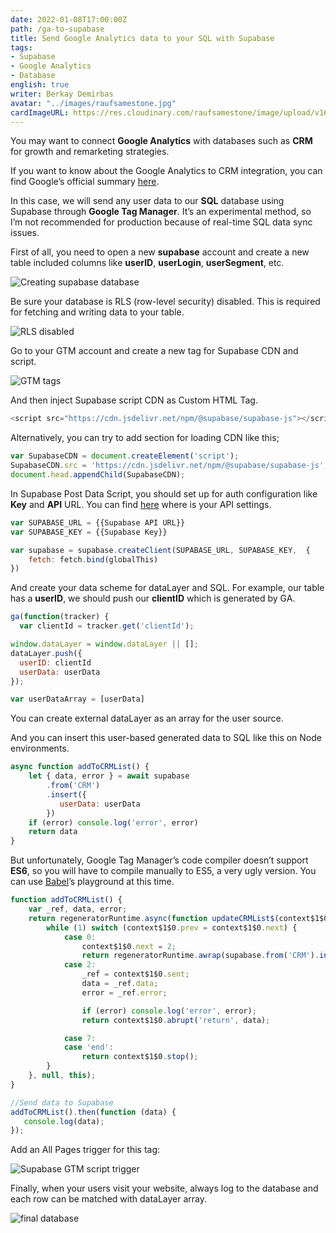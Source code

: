 ```yaml
---
date: 2022-01-08T17:00:00Z
path: /ga-to-supabase
title: Send Google Analytics data to your SQL with Supabase
tags:
- Supabase
- Google Analytics
- Database
english: true
writer: Berkay Demirbas
avatar: "../images/raufsamestone.jpg"
cardImageURL: https://res.cloudinary.com/raufsamestone/image/upload/v1641651292/blog-contents/ga-to-supabase/as26n3xtsm4alah4onro.png
---
```


You may want to connect **Google Analytics** with databases such as **CRM** for growth and remarketing strategies.

If you want to know about the Google Analytics to CRM integration, you can find Google’s official summary [here](https://developers.google.com/analytics/solutions/crm-integration). 

In this case, we will send any user data to our **SQL** database using Supabase through **Google Tag Manager**. It’s an experimental method, so I’m not recommended for production because of real-time SQL data sync issues. 

First of all, you need to open a new **supabase** account and create a new table included columns like **userID**, **userLogin**, **userSegment**, etc.

![Creating supabase database](https://res.cloudinary.com/raufsamestone/image/upload/v1641650194/blog-contents/ga-to-supabase/ft5uudyh1xda9sbjyrz6.png)

Be sure your database is RLS (row-level security) disabled. This is required for fetching and writing data to your table.

![RLS disabled](https://res.cloudinary.com/raufsamestone/image/upload/v1641650223/blog-contents/ga-to-supabase/af2fxldizy2htmtve7j2.png)

Go to your GTM account and create a new tag for Supabase CDN and script. 

![GTM tags](https://res.cloudinary.com/raufsamestone/image/upload/v1641650230/blog-contents/ga-to-supabase/ouqrkepawjecysyi4anm.png)

And then inject Supabase script CDN as Custom HTML Tag.

```js
<script src="https://cdn.jsdelivr.net/npm/@supabase/supabase-js"></script>
```

Alternatively, you can try to add <head> section for loading CDN like this;

```js
var SupabaseCDN = document.createElement('script');
SupabaseCDN.src = 'https://cdn.jsdelivr.net/npm/@supabase/supabase-js';
document.head.appendChild(SupabaseCDN);
```

In Supabase Post Data Script, you should set up for auth configuration like **Key** and **API** URL. You can find [here](https://supabase.com/docs/guides/api) where is your API settings.

```js
var SUPABASE_URL = {{Supabase API URL}}
var SUPABASE_KEY = {{Supabase Key}}

var supabase = supabase.createClient(SUPABASE_URL, SUPABASE_KEY,  {
    fetch: fetch.bind(globalThis)
})
```

And create your data scheme for dataLayer and SQL. For example, our table has a **userID**, we should push our **clientID** which is generated by GA.

```js
ga(function(tracker) {
  var clientId = tracker.get('clientId');

window.dataLayer = window.dataLayer || [];
dataLayer.push({
  userID: clientId
  userData: userData 
});

var userDataArray = [userData]
```

You can create external dataLayer as an array for the user source.

And you can insert this user-based generated data to SQL like this on Node environments.

```js
async function addToCRMList() {
    let { data, error } = await supabase
        .from('CRM')
        .insert({
           userData: userData
        })
    if (error) console.log('error', error)
    return data
}
```

But unfortunately, Google Tag Manager’s code compiler doesn’t support **ES6**, so you will have to compile manually to ES5, a very ugly version. You can use [Babel](https://babeljs.io)’s playground at this time. 

```js
function addToCRMList() {
    var _ref, data, error;
    return regeneratorRuntime.async(function updateCRMList$(context$1$0) {
        while (1) switch (context$1$0.prev = context$1$0.next) {
            case 0:
                context$1$0.next = 2;
                return regeneratorRuntime.awrap(supabase.from('CRM').insert({ userData: userData}));
            case 2:
                _ref = context$1$0.sent;
                data = _ref.data;
                error = _ref.error;

                if (error) console.log('error', error);
                return context$1$0.abrupt('return', data);

            case 7:
            case 'end':
                return context$1$0.stop();
        }
    }, null, this);
}  

//Send data to Supabase
addToCRMList().then(function (data) {
   console.log(data);
});
```

Add an All Pages trigger for this tag:

![Supabase GTM script trigger](https://res.cloudinary.com/raufsamestone/image/upload/v1641650310/blog-contents/ga-to-supabase/wiqejcmrtr9oqdlzbits.png)

Finally, when your users visit your website, always log to the database and each row can be matched with dataLayer array.

![final database](https://res.cloudinary.com/raufsamestone/image/upload/v1641650313/blog-contents/ga-to-supabase/rhoxjvdwovsayiwpfokj.png)

